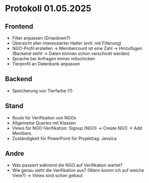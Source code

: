 # Protokoll 01.05.2025

## Frontend

- Filter anpassen (Dropdown?)
- Übersicht aller interessierter Halter (evtl. mit Filterung)
- NGO-Profil erstellen -> Membercount ist eine Zahl -> Hinzufügen (Backend steht -> Daten können schon verschickt werden)
- Sprache bei Anfragen immer mitschicken
- Tierprofil an Datenbank anpassen

## Backend

- Speicherung von Tierfarbe (?)

## Stand

- Route für Verifikaiton von NGOs 
- Allgemeine Queries mit Klassen 
- Views für NGO-Verifikation: Signup (NGO) -> Create NGO -> Add Members
- Zuständigkeit für PowerPoint für Projekttag: Jessica

## Andre

- Was passiert während die NGO auf Verifikation wartet? 
- Wie genau sieht die Verifikation aus? (Wann komm ich auf welche View?) -> Views sind schon gebaut